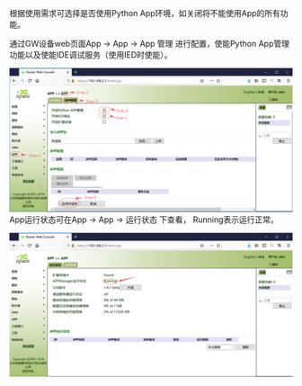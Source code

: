 根据使用需求可选择是否使用Python App环境，如关闭将不能使用App的所有功能。

通过GW设备web页面App -&gt; App -&gt; App 管理 进行配置，使能Python App管理功能以及使能IDE调试服务（使用IED时使能）。

![](/assets/pythonenvi.png)App运行状态可在App -&gt; App -&gt; 运行状态 下查看， Running表示运行正常。

![](/assets/pythonenvstatus.png)

